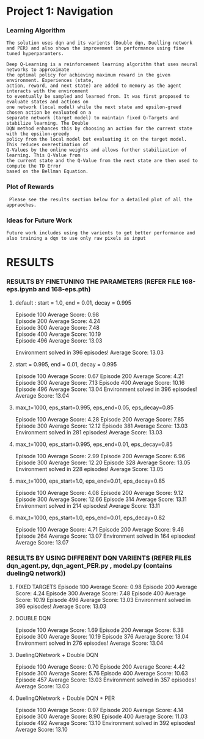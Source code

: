 

# Project 1: Navigation

### Learning Algorithm
	
	The solution uses dqn and its varients (Double dqn, Duelling network and PER) and also shows the improvement in performance using fine tuned hyperparamters.

	Deep Q-Learning is a reinforcement learning algorithm that uses neural networks to approximate
	the optimal policy for achieving maximum reward in the given environment. Experiences (state,
	action, reward, and next state) are added to memory as the agent interacts with the environment
	to eventually be sampled and learned from. It was first proposed to evaluate states and actions on
	one network (local model) while the next state and epsilon-greed chosen action be evaluated on a
	separate network (target model) to maintain fixed Q-Targets and stabilize learning. The Double
	DQN method enhances this by choosing an action for the current state with the epsilon-greedy
	policy from the local model but evaluating it on the target model. This reduces overestimation of
	Q-Values by the online weights and allows further stabilization of learning. This Q-Value from
	the current state and the Q-Value from the next state are then used to compute the TD Error
	based on the Bellman Equation.
	
	

### Plot of Rewards
	 Please see the results section below for a detailed plot of all the appraoches.


### Ideas for Future Work

	Future work includes using the varients to get better performance and also training a dqn to use only raw pixels as input


# RESULTS

### RESULTS BY FINETUNING THE PARAMETERS (REFER FILE 168-eps.ipynb and 168-eps.pth)

1. default : start = 1.0, end = 0.01, decay = 0.995

	Episode 100	Average Score: 0.98  
	Episode 200	Average Score: 4.24  
	Episode 300	Average Score: 7.48  <br />
	Episode 400	Average Score: 10.19<br />
	Episode 496	Average Score: 13.03<br />
	
	Environment solved in 396 episodes!	Average Score: 13.03


2. start = 0.995, end = 0.01, decay = 0.995

	Episode 100	Average Score: 0.67
	Episode 200	Average Score: 4.21
	Episode 300	Average Score: 7.13
	Episode 400	Average Score: 10.16
	Episode 496	Average Score: 13.04
	Environment solved in 396 episodes!	Average Score: 13.04


3. max_t=1000, eps_start=0.995, eps_end=0.05, eps_decay=0.85

	Episode 100	Average Score: 4.28
	Episode 200	Average Score: 7.85
	Episode 300	Average Score: 12.12
	Episode 381	Average Score: 13.03
	Environment solved in 281 episodes!	Average Score: 13.03


4. max_t=1000, eps_start=0.995, eps_end=0.01, eps_decay=0.85

	Episode 100	Average Score: 2.99
	Episode 200	Average Score: 6.96
	Episode 300	Average Score: 12.20
	Episode 328	Average Score: 13.05
	Environment solved in 228 episodes!	Average Score: 13.05


5. max_t=1000, eps_start=1.0, eps_end=0.01, eps_decay=0.85

	Episode 100	Average Score: 4.08
	Episode 200	Average Score: 9.12
	Episode 300	Average Score: 12.66
	Episode 314	Average Score: 13.11
	Environment solved in 214 episodes!	Average Score: 13.11



6. max_t=1000, eps_start=1.0, eps_end=0.01, eps_decay=0.82

	Episode 100	Average Score: 4.71
	Episode 200	Average Score: 9.46
	Episode 264	Average Score: 13.07
	Environment solved in 164 episodes!	Average Score: 13.07




### RESULTS BY USING DIFFERENT DQN VARIENTS (REFER FILES dqn_agent.py, dqn_agent_PER.py , model.py (contains duelingQ network))

1. FIXED TARGETS
	Episode 100	Average Score: 0.98
	Episode 200	Average Score: 4.24
	Episode 300	Average Score: 7.48
	Episode 400	Average Score: 10.19
	Episode 496	Average Score: 13.03
	Environment solved in 396 episodes!	Average Score: 13.03


2. DOUBLE DQN

	Episode 100	Average Score: 1.69
	Episode 200	Average Score: 6.38
	Episode 300	Average Score: 10.19
	Episode 376	Average Score: 13.04
	Environment solved in 276 episodes!	Average Score: 13.04



3. DuelingQNetwork + Double DQN 

	Episode 100	Average Score: 0.70
	Episode 200	Average Score: 4.42
	Episode 300	Average Score: 5.76
	Episode 400	Average Score: 10.63
	Episode 457	Average Score: 13.03
	Environment solved in 357 episodes!	Average Score: 13.03



4. DuelingQNetwork + Double DQN + PER

	Episode 100	Average Score: 0.97
	Episode 200	Average Score: 4.14
	Episode 300	Average Score: 8.90
	Episode 400	Average Score: 11.03
	Episode 492	Average Score: 13.10
	Environment solved in 392 episodes!	Average Score: 13.10



